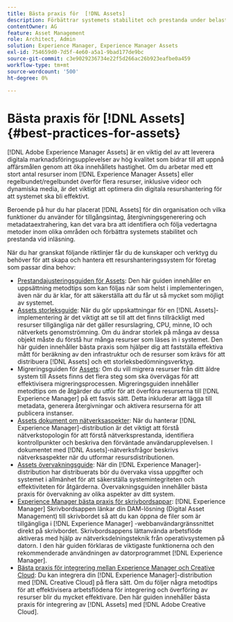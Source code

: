 ```yaml
---
title: Bästa praxis för  [!DNL Assets]
description: Förbättrar systemets stabilitet och prestanda under belastning genom att identifiera och följa bästa praxis som är beroende av din driftsättning och konfiguration.
contentOwner: AG
feature: Asset Management
role: Architect, Admin
solution: Experience Manager, Experience Manager Assets
exl-id: 754659d0-7d5f-4e60-a5a1-9bad177de9bc
source-git-commit: c3e9029236734e22f5d266ac26b923eafbe0a459
workflow-type: tm+mt
source-wordcount: '500'
ht-degree: 0%

---
```


# Bästa praxis för [!DNL Assets] {#best-practices-for-assets}

[!DNL Adobe Experience Manager Assets] är en viktig del av att leverera digitala marknadsföringsupplevelser av hög kvalitet som bidrar till att uppnå affärsmålen genom att öka innehållets hastighet. Om du arbetar med ett stort antal resurser inom [!DNL Experience Manager Assets] eller regelbundet/regelbundet överför flera resurser, inklusive videor och dynamiska media, är det viktigt att optimera din digitala resurshantering för att systemet ska bli effektivt.

Beroende på hur du har placerat [!DNL Assets] för din organisation och vilka funktioner du använder för tillgångsintag, återgivningsgenerering och metadataextrahering, kan det vara bra att identifiera och följa vedertagna metoder inom olika områden och förbättra systemets stabilitet och prestanda vid inläsning.

När du har granskat följande riktlinjer får du de kunskaper och verktyg du behöver för att skapa och hantera ett resurshanteringssystem för företag som passar dina behov:

* [Prestandajusteringsguiden för Assets](/help/assets/performance-tuning-guidelines.md): Den här guiden innehåller en uppsättning metodtips som kan följas när som helst i implementeringen, även när du är klar, för att säkerställa att du får ut så mycket som möjligt av systemet.
* [Assets storleksguide](/help/assets/assets-sizing-guide.md): När du gör uppskattningar för en [!DNL Assets]-implementering är det viktigt att se till att det finns tillräckligt med resurser tillgängliga när det gäller resurslagring, CPU, minne, IO och nätverkets genomströmning. Om du ändrar storlek på många av dessa objekt måste du förstå hur många resurser som läses in i systemet. Den här guiden innehåller bästa praxis som hjälper dig att fastställa effektiva mått för beräkning av den infrastruktur och de resurser som krävs för att distribuera [!DNL Assets] och ett storleksbedömningsverktyg.
* Migreringsguiden för [Assets](/help/assets/assets-migration-guide.md): Om du vill migrera resurser från ditt äldre system till Assets finns det flera steg som ska övervägas för att effektivisera migreringsprocessen. Migreringsguiden innehåller metodtips om de åtgärder du utför för att överföra resurserna till [!DNL Experience Manager] på ett fasvis sätt. Detta inkluderar att lägga till metadata, generera återgivningar och aktivera resurserna för att publicera instanser.
* [Assets dokument om nätverksaspekter](/help/assets/assets-network-considerations.md): När du hanterar [!DNL Experience Manager]-distribution är det viktigt att förstå nätverkstopologin för att förstå nätverksprestanda, identifiera kontrollpunkter och beskriva den förväntade användarupplevelsen. I dokumentet med [!DNL Assets]-nätverksfrågor beskrivs nätverksaspekter när du utformar resursdistributionen.
* [Assets övervakningsguide](/help/assets/assets-monitoring-best-practices.md): När din [!DNL Experience Manager]-distribution har distribuerats bör du övervaka vissa uppgifter och systemet i allmänhet för att säkerställa systemintegriteten och effektiviteten för åtgärderna. Övervakningsguiden innehåller bästa praxis för övervakning av olika aspekter av ditt system.
* [Experience Manager bästa praxis för skrivbordsappar](https://experienceleague.adobe.com/docs/experience-manager-desktop-app/using/introduction.html): [!DNL Experience Manager] Skrivbordsappen länkar din DAM-lösning (Digital Asset Management) till skrivbordet så att du kan öppna de filer som är tillgängliga i [!DNL Experience Manager] -webbanvändargränssnittet direkt på skrivbordet. Skrivbordsappens lättanvända arbetsflöde aktiveras med hjälp av nätverksdelningsteknik från operativsystemen på datorn. I den här guiden förklaras de viktigaste funktionerna och den rekommenderade användningen av datorprogrammet [!DNL Experience Manager].
* [Bästa praxis för integrering mellan Experience Manager och Creative Cloud](/help/assets/aem-cc-integration-best-practices.md): Du kan integrera din [!DNL Experience Manager]-distribution med [!DNL Creative Cloud] på flera sätt. Om du följer några metodtips för att effektivisera arbetsflödena för integrering och överföring av resurser blir du mycket effektivare. Den här guiden innehåller bästa praxis för integrering av [!DNL Assets] med [!DNL Adobe Creative Cloud].
